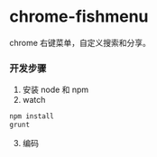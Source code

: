 chrome-fishmenu
===============

chrome 右键菜单，自定义搜索和分享。

### 开发步骤
1. 安装 node 和 npm
2. watch
```sh
npm install
grunt
```
3. 编码